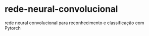 # rede-neural-convolucional
rede neural convolucional para reconhecimento e classificação com Pytorch
